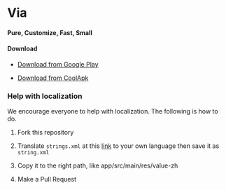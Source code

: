 # Via

#### Pure, Customize, Fast, Small

#### Download
* [Download from Google Play](https://play.google.com/store/apps/details?id=mark.via.gp)

* [Download from CoolApk](http://coolapk.com/apk/mark.via)

### Help with localization

We encourage everyone to help with localization. The following is how to do.

1. Fork this repository

2. Translate ````strings.xml```` at this [link](https://github.com/LakorTi/Via/blob/master/app/src/main/res/values/strings.xml) to your own language then save it as ````string.xml````

3. Copy it to the right path, like app/src/main/res/value-zh

4. Make a Pull Request